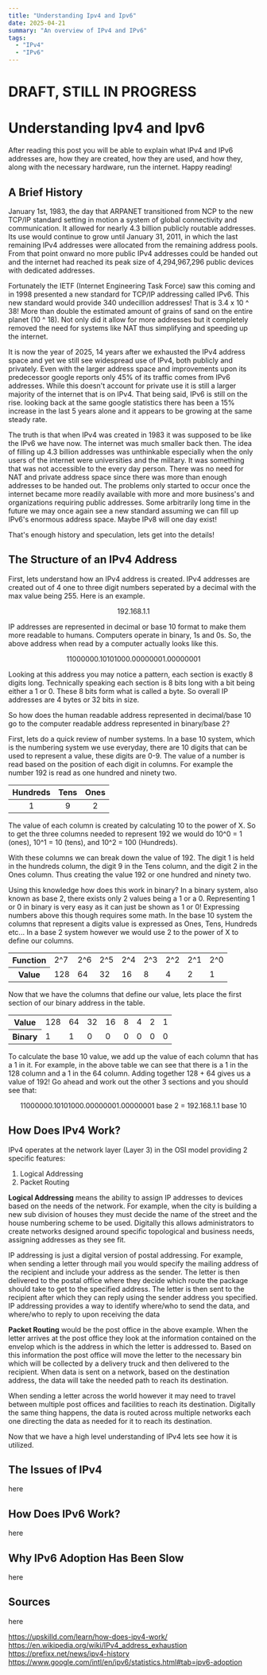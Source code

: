```yaml
---
title: "Understanding Ipv4 and Ipv6"
date: 2025-04-21
summary: "An overview of IPv4 and IPv6"
tags:
  - "IPv4"
  - "IPv6"
---
```

# DRAFT, STILL IN PROGRESS
# Understanding Ipv4 and Ipv6
After reading this post you will be able to explain what IPv4 and IPv6 addresses are, how they are created, how they are used, and how they, along with the necessary hardware, run the internet. Happy reading!

## A Brief History

January 1st, 1983, the day that ARPANET transitioned from NCP to the new TCP/IP standard setting in motion a system of global connectivity and communication. It allowed for nearly 4.3 billion publicly routable addresses. Its use would continue to grow until January 31, 2011, in which the last remaining IPv4 addresses were allocated from the remaining address pools. From that point onward no more public IPv4 addresses could be handed out and the internet had reached its peak size of 4,294,967,296 public devices with dedicated addresses. 

Fortunately the IETF (Internet Engineering Task Force) saw this coming and in 1998 presented a new standard for TCP/IP addressing called IPv6. This new standard would provide 340 undecillion addresses! That is 3.4 x 10 ^ 38! More than double the estimated amount of grains of sand on the entire planet (10 ^ 18). Not only did it allow for more addresses but it completely removed the need for systems like NAT thus simplifying and speeding up the internet. 

It is now the year of 2025, 14 years after we exhausted the IPv4 address space and yet we still see widespread use of IPv4, both publicly and privately. Even with the larger address space and improvements upon its predecessor google reports only 45% of its traffic comes from IPv6 addresses. While this doesn't account for private use it is still a larger majority of the internet that is on IPv4. That being said, IPv6 is still on the rise. looking back at the same google statistics there has been a 15% increase in the last 5 years alone and it appears to be growing at the same steady rate. 

The truth is that when IPv4 was created in 1983 it was supposed to be like the IPv6 we have now. The internet was much smaller back then. The idea of filling up 4.3 billion addresses was unthinkable especially when the only users of the internet were universities and the military. It was something that was not accessible to the every day person. There was no need for NAT and private address space since there was more than enough addresses to be handed out. The problems only started to occur once the internet became more readily available with more and more business's and organizations requiring public addresses. Some arbitrarily long time in the future we may once again see a new standard assuming we can fill up IPv6's enormous address space. Maybe IPv8 will one day exist!

That's enough history and speculation, lets get into the details!

## The Structure of an IPv4 Address

First, lets understand how an IPv4 address is created. IPv4 addresses are created out of 4 one to three digit numbers seperated by a decimal with the max value being 255. Here is an example.

<center>

192.168.1.1

</center>

IP addresses are represented in decimal or base 10 format to make them more readable to humans. Computers operate in binary, 1s and 0s. So, the above address when read by a computer actually looks like this.

<center>

11000000.10101000.00000001.00000001

</center>

Looking at this address you may notice a pattern, each section is exactly 8 digits long. Technically speaking each section is 8 bits long with a bit being either a 1 or 0. These 8 bits form what is called a byte. So overall IP addresses are 4 bytes or 32 bits in size. 

So how does the human readable address represented in decimal/base 10 go to the computer readable address represented in binary/base 2? 

First, lets do a quick review of number systems. In a base 10 system, which is the numbering system we use everyday, there are 10 digits that can be used to represent a value, these digits are 0-9. The value of a number is read based on the position of each digit in columns. For example the number 192 is read as one hundred and ninety two.

<center>

|Hundreds|Tens|Ones|
|:-:|:-:|:-:|
|1|9|2|

</center>

The value of each column is created by calculating 10 to the power of X. So to get the three columns needed to represent 192 we would do 10^0 = 1 (ones), 10^1 = 10 (tens), and 10^2 = 100 (Hundreds).

With these columns we can break down the value of 192. The digit 1 is held in the hundreds column, the digit 9 in the Tens column, and the digit 2 in the Ones column. Thus creating the value 192 or one hundred and ninety two.

Using this knowledge how does this work in binary? In a binary system, also known as base 2, there exists only 2 values being a 1 or a 0. Representing 1 or 0 in binary is very easy as it can just be shown as 1 or 0! Expressing numbers above this though requires some math. In the base 10 system the columns that represent a digits value is expressed as Ones, Tens, Hundreds etc... In a base 2 system however we would use 2 to the power of X to define our columns.
<center>
<table>
  <tr>
    <th>Function</th>
    <td>2^7</td>
    <td>2^6</td>
    <td>2^5</td>
    <td>2^4</td>
    <td>2^3</td>
    <td>2^2</td>
    <td>2^1</td>
    <td>2^0</td>
  </tr>
  <tr>
    <th>Value</th>
    <td>128</td>
    <td>64</td>
    <td>32</td>
    <td>16</td>
    <td>8</td>
    <td>4</td>
    <td>2</td>
    <td>1</td>
  </tr>
</table>
</center>

Now that we have the columns that define our value, lets place the first section of our binary address in the table.

<center>
<table>
  <tr>
    <th>Value</th>
    <td>128</td>
    <td>64</td>
    <td>32</td>
    <td>16</td>
    <td>8</td>
    <td>4</td>
    <td>2</td>
    <td>1</td>
  </tr>
    <tr>
    <th>Binary</th>
    <td>1</td>
    <td>1</td>
    <td>0</td>
    <td>0</td>
    <td>0</td>
    <td>0</td>
    <td>0</td>
    <td>0</td>
  </tr>
</table>
</center>

To calculate the base 10 value, we add up the value of each column that has a 1 in it. For example, in the above table we can see that there is a 1 in the 128 column and a 1 in the 64 column. Adding together 128 + 64 gives us a value of 192! Go ahead and work out the other 3 sections and you should see that:

<center>

11000000.10101000.00000001.00000001 base 2 = 192.168.1.1 base 10

</center>



## How Does IPv4 Work?

IPv4 operates at the network layer (Layer 3) in the OSI model providing 2 specific features: 
1. Logical Addressing
2. Packet Routing

**Logical Addressing** means the ability to assign IP addresses to devices based on the needs of the network. For example, when the city is building a new sub division of houses they must decide the name of the street and the house numbering scheme to be used. Digitally this allows administrators to create networks designed around specific topological and business needs, assigning addresses as they see fit.

IP addressing is just a digital version of postal addressing. For example, when sending a letter through mail you would specify the mailing address of the recipient and include your address as the sender. The letter is then delivered to the postal office where they decide which route the package should take to get to the specified address. The letter is then sent to the recipient after which they can reply using the sender address you specified. IP addressing provides a way to identify where/who to send the data, and where/who to reply to upon receiving the data

**Packet Routing** would be the post office in the above example. When the letter arrives at the post office they look at the information contained on the envelop which is the address in which the letter is addressed to. Based on this information the post office will move the letter to the necessary bin which will be collected by a delivery truck and then delivered to the recipient. When data is sent on a network, based on the destination address, the data will take the needed path to reach its destination. 

When sending a letter across the world however it may need to travel between multiple post offices and facilities to reach its destination. Digitally the same thing happens, the data is routed across multiple networks each one directing the data as needed for it to reach its destination.

Now that we have a high level understanding of IPv4 lets see how it is utilized.



## The Issues of IPv4
here

## How Does IPv6 Work?
here

## Why IPv6 Adoption Has Been Slow
here

## Sources
here

https://upskilld.com/learn/how-does-ipv4-work/
https://en.wikipedia.org/wiki/IPv4_address_exhaustion
https://prefixx.net/news/ipv4-history
https://www.google.com/intl/en/ipv6/statistics.html#tab=ipv6-adoption
